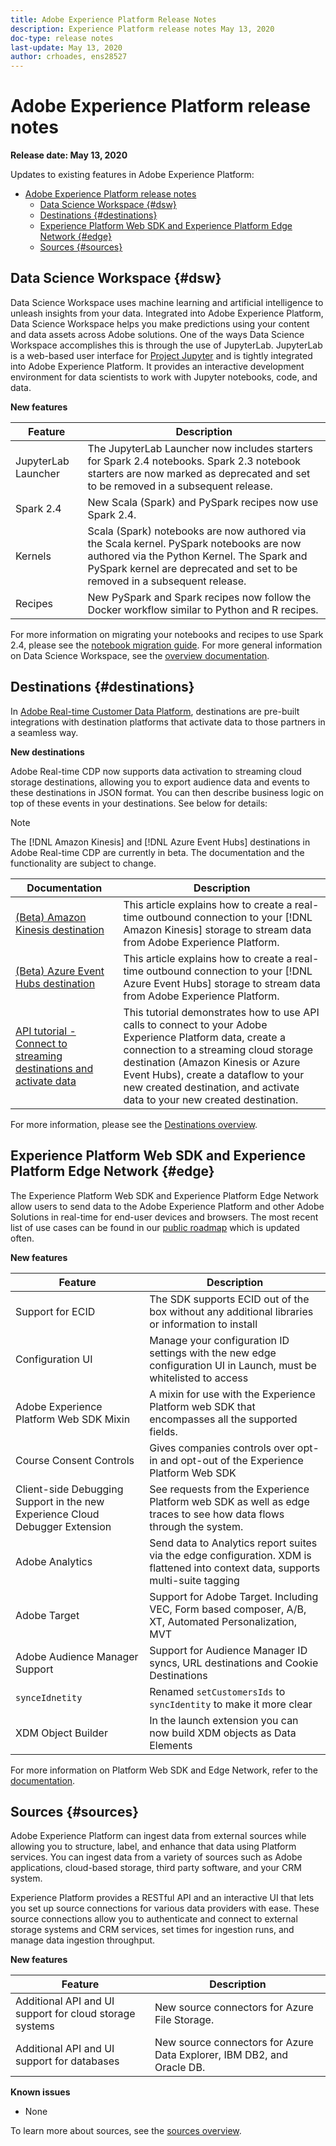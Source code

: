 ```yaml
---
title: Adobe Experience Platform Release Notes
description: Experience Platform release notes May 13, 2020
doc-type: release notes
last-update: May 13, 2020
author: crhoades, ens28527
---
```


# Adobe Experience Platform release notes 

**Release date: May 13, 2020**

Updates to existing features in Adobe Experience Platform:

- [Adobe Experience Platform release notes](#adobe-experience-platform-release-notes)
  - [Data Science Workspace {#dsw}](#data-science-workspace-dsw)
  - [Destinations {#destinations}](#destinations-destinations)
  - [Experience Platform Web SDK and Experience Platform Edge Network {#edge}](#experience-platform-web-sdk-and-experience-platform-edge-network-edge)
  - [Sources {#sources}](#sources-sources)

## Data Science Workspace {#dsw}

Data Science Workspace uses machine learning and artificial intelligence to unleash insights from your data. Integrated into Adobe Experience Platform, Data Science Workspace helps you make predictions using your content and data assets across Adobe solutions. One of the ways Data Science Workspace accomplishes this is through the use of JupyterLab. JupyterLab is a web-based user interface for <a href="https://jupyter.org/" target="_blank">Project Jupyter</a> and is tightly integrated into Adobe Experience Platform. It provides an interactive development environment for data scientists to work with Jupyter notebooks, code, and data.

**New features**

|Feature | Description|
|--- | ---|
| JupyterLab Launcher | The JupyterLab Launcher now includes starters for Spark 2.4 notebooks. Spark 2.3 notebook starters are now marked as deprecated and set to be removed in a subsequent release. |
| Spark 2.4 | New Scala (Spark) and PySpark recipes now use Spark 2.4. |
| Kernels | Scala (Spark) notebooks are now authored via the Scala kernel. PySpark notebooks are now authored via the Python Kernel. The Spark and PySpark kernel are deprecated and set to be removed in a subsequent release. |
| Recipes | New PySpark and Spark recipes now follow the Docker workflow similar to Python and R recipes.|

For more information on migrating your notebooks and recipes to use Spark 2.4, please see the [notebook migration guide](../../data-science-workspace/recipe-notebook-migration.md). For more general information on Data Science Workspace, see the [overview documentation](../../data-science-workspace/home.md).

## Destinations {#destinations}

In [Adobe Real-time Customer Data Platform](../../rtcdp/overview.md), destinations are pre-built integrations with destination platforms that activate data to those partners in a seamless way.

**New destinations**

Adobe Real-time CDP now supports data activation to streaming cloud storage destinations, allowing you to export audience data and events to these destinations in JSON format. You can then describe business logic on top of these events in your destinations. See below for details:

>[!NOTE]
>
>The [!DNL Amazon Kinesis] and [!DNL Azure Event Hubs] destinations in Adobe Real-time CDP are currently in beta. The documentation and the functionality are subject to change.

|Documentation | Description|
|--- | ---|
|[(Beta) Amazon Kinesis destination](/help/rtcdp/destinations/amazon-kinesis-destination.md) | This article explains how to create a real-time outbound connection to your [!DNL Amazon Kinesis] storage to stream data from Adobe Experience Platform.  |
|[(Beta) Azure Event Hubs destination](/help/rtcdp/destinations/azure-event-hubs-destination.md) | This article explains how to create a real-time outbound connection to your [!DNL Azure Event Hubs] storage to stream data from Adobe Experience Platform.  |
| [API tutorial - Connect to streaming destinations and activate data](/help/rtcdp/destinations/streaming-destinations-api-tutorial.md) | This tutorial demonstrates how to use API calls to connect to your Adobe Experience Platform data, create a connection to a streaming cloud storage destination (Amazon Kinesis or Azure Event Hubs), create a dataflow to your new created destination, and activate data to your new created destination. |

For more information, please see the [Destinations overview](/help/rtcdp/destinations/destinations-overview.md).

## Experience Platform Web SDK and Experience Platform Edge Network {#edge}

The Experience Platform Web SDK and Experience Platform Edge Network allow users to send data to the Adobe Experience Platform and other Adobe Solutions in real-time for end-user devices and browsers. The most recent list of use cases can be found in our [public roadmap](https://github.com/adobe/alloy/projects/5) which is updated often. 

**New features**

|Feature | Description|
|--- | ---|
|Support for ECID | The SDK supports ECID out of the box without any additional libraries or information to install |
| Configuration UI | Manage your configuration ID settings with the new edge configuration UI in Launch, must be whitelisted to access |
| Adobe Experience Platform Web SDK Mixin | A mixin for use with the Experience Platform web SDK that encompasses all the supported fields. |
| Course Consent Controls | Gives companies controls over opt-in and opt-out of the Experience Platform Web SDK|
| Client-side Debugging Support in the new Experience Cloud Debugger Extension | See requests from the Experience Platform web SDK as well as edge traces to see how data flows through the system. |
| Adobe Analytics | Send data to Analytics report suites via the edge configuration. XDM is flattened into context data, supports multi-suite tagging |
| Adobe Target | Support for Adobe Target. Including VEC, Form based composer, A/B, XT, Automated Personalization, MVT|
| Adobe Audience Manager Support | Support for Audience Manager ID syncs, URL destinations and Cookie Destinations |
| `synceIdnetity` | Renamed `setCustomersIds` to `syncIdentity` to make it more clear |
| XDM Object Builder | In the launch extension you can now build XDM objects as Data Elements |

For more information on Platform Web SDK and Edge Network, refer to the [documentation](../../edge/home.md).

## Sources {#sources}

Adobe Experience Platform can ingest data from external sources while allowing you to structure, label, and enhance that data using Platform services. You can ingest data from a variety of sources such as Adobe applications, cloud-based storage, third party software, and your CRM system.

Experience Platform provides a RESTful API and an interactive UI that lets you set up source connections for various data providers with ease. These source connections allow you to authenticate and connect to external storage systems and CRM services, set times for ingestion runs, and manage data ingestion throughput.

**New features**

| Feature | Description |
| ------- | ----------- |
| Additional API and UI support for cloud storage systems | New source connectors for Azure File Storage. |
| Additional API and UI support for databases | New source connectors for Azure Data Explorer, IBM DB2, and Oracle DB. |

**Known issues**

- None

To learn more about sources, see the [sources overview](../../sources/home.md).
